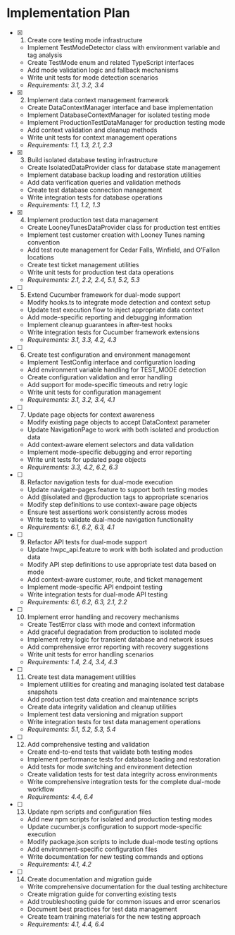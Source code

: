 # Implementation Plan

- [x] 1. Create core testing mode infrastructure





  - Implement TestModeDetector class with environment variable and tag analysis
  - Create TestMode enum and related TypeScript interfaces
  - Add mode validation logic and fallback mechanisms
  - Write unit tests for mode detection scenarios
  - _Requirements: 3.1, 3.2, 3.4_

- [x] 2. Implement data context management framework





  - Create DataContextManager interface and base implementation
  - Implement DatabaseContextManager for isolated testing mode
  - Implement ProductionTestDataManager for production testing mode
  - Add context validation and cleanup methods
  - Write unit tests for context management operations
  - _Requirements: 1.1, 1.3, 2.1, 2.3_

- [x] 3. Build isolated database testing infrastructure





  - Create IsolatedDataProvider class for database state management
  - Implement database backup loading and restoration utilities
  - Add data verification queries and validation methods
  - Create test database connection management
  - Write integration tests for database operations
  - _Requirements: 1.1, 1.2, 1.3_

- [x] 4. Implement production test data management





  - Create LooneyTunesDataProvider class for production test entities
  - Implement test customer creation with Looney Tunes naming convention
  - Add test route management for Cedar Falls, Winfield, and O'Fallon locations
  - Create test ticket management utilities
  - Write unit tests for production test data operations
  - _Requirements: 2.1, 2.2, 2.4, 5.1, 5.2, 5.3_

- [ ] 5. Extend Cucumber framework for dual-mode support
  - Modify hooks.ts to integrate mode detection and context setup
  - Update test execution flow to inject appropriate data context
  - Add mode-specific reporting and debugging information
  - Implement cleanup guarantees in after-test hooks
  - Write integration tests for Cucumber framework extensions
  - _Requirements: 3.1, 3.3, 4.2, 4.3_

- [ ] 6. Create test configuration and environment management
  - Implement TestConfig interface and configuration loading
  - Add environment variable handling for TEST_MODE detection
  - Create configuration validation and error handling
  - Add support for mode-specific timeouts and retry logic
  - Write unit tests for configuration management
  - _Requirements: 3.1, 3.2, 3.4, 4.1_

- [ ] 7. Update page objects for context awareness
  - Modify existing page objects to accept DataContext parameter
  - Update NavigationPage to work with both isolated and production data
  - Add context-aware element selectors and data validation
  - Implement mode-specific debugging and error reporting
  - Write unit tests for updated page objects
  - _Requirements: 3.3, 4.2, 6.2, 6.3_

- [ ] 8. Refactor navigation tests for dual-mode execution
  - Update navigate-pages.feature to support both testing modes
  - Add @isolated and @production tags to appropriate scenarios
  - Modify step definitions to use context-aware page objects
  - Ensure test assertions work consistently across modes
  - Write tests to validate dual-mode navigation functionality
  - _Requirements: 6.1, 6.2, 6.3, 4.1_

- [ ] 9. Refactor API tests for dual-mode support
  - Update hwpc_api.feature to work with both isolated and production data
  - Modify API step definitions to use appropriate test data based on mode
  - Add context-aware customer, route, and ticket management
  - Implement mode-specific API endpoint testing
  - Write integration tests for dual-mode API testing
  - _Requirements: 6.1, 6.2, 6.3, 2.1, 2.2_

- [ ] 10. Implement error handling and recovery mechanisms
  - Create TestError class with mode and context information
  - Add graceful degradation from production to isolated mode
  - Implement retry logic for transient database and network issues
  - Add comprehensive error reporting with recovery suggestions
  - Write unit tests for error handling scenarios
  - _Requirements: 1.4, 2.4, 3.4, 4.3_

- [ ] 11. Create test data management utilities
  - Implement utilities for creating and managing isolated test database snapshots
  - Add production test data creation and maintenance scripts
  - Create data integrity validation and cleanup utilities
  - Implement test data versioning and migration support
  - Write integration tests for test data management operations
  - _Requirements: 5.1, 5.2, 5.3, 5.4_

- [ ] 12. Add comprehensive testing and validation
  - Create end-to-end tests that validate both testing modes
  - Implement performance tests for database loading and restoration
  - Add tests for mode switching and environment detection
  - Create validation tests for test data integrity across environments
  - Write comprehensive integration tests for the complete dual-mode workflow
  - _Requirements: 4.4, 6.4_

- [ ] 13. Update npm scripts and configuration files
  - Add new npm scripts for isolated and production testing modes
  - Update cucumber.js configuration to support mode-specific execution
  - Modify package.json scripts to include dual-mode testing options
  - Add environment-specific configuration files
  - Write documentation for new testing commands and options
  - _Requirements: 4.1, 4.2_

- [ ] 14. Create documentation and migration guide
  - Write comprehensive documentation for the dual testing architecture
  - Create migration guide for converting existing tests
  - Add troubleshooting guide for common issues and error scenarios
  - Document best practices for test data management
  - Create team training materials for the new testing approach
  - _Requirements: 4.1, 4.4, 6.4_